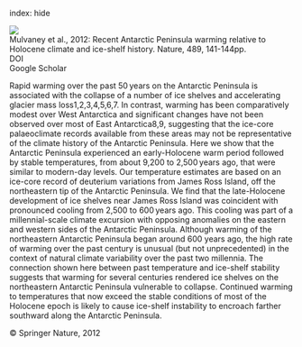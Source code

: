 index: hide

<div class="Citation">
    <div class="Citation-thumb CitationThumb-linked"  data-href="https://doi.org/10.1038/nature11391">
      <img src="https://static.claimspace.cloud/climate-study-static/refs/thumbs/5/Mulvaney_et_al_2012-thumb.png" />
    </div>

  <div class="Citation-body">
    <div class="Citation-text">Mulvaney et al., 2012: Recent Antarctic Peninsula warming relative to Holocene climate and ice-shelf history. <span class="Article-journal">Nature, </span><span class="Article-volume">489, </span>141-144pp.</div>
    <div class="Citation-links">
      <div class="CitationLink" data-href="https://doi.org/10.1038/nature11391">
        <div class="CitationLink-icon CitationLink-Doi"></div>
        <div class="CitationLink-text">DOI</div>
      </div>
      <div class="CitationLink" data-href="https://scholar.google.com/scholar?q=10.1038/nature11391">
        <div class="CitationLink-icon CitationLink-Scholar"></div>
        <div class="CitationLink-text">Google Scholar</div>
      </div>
    </div>
  </div>
</div>

Rapid warming over the past 50 years on the Antarctic Peninsula is associated with the collapse of a number of ice shelves and accelerating glacier mass loss1,2,3,4,5,6,7. In contrast, warming has been comparatively modest over West Antarctica and significant changes have not been observed over most of East Antarctica8,9, suggesting that the ice-core palaeoclimate records available from these areas may not be representative of the climate history of the Antarctic Peninsula. Here we show that the Antarctic Peninsula experienced an early-Holocene warm period followed by stable temperatures, from about 9,200 to 2,500 years ago, that were similar to modern-day levels. Our temperature estimates are based on an ice-core record of deuterium variations from James Ross Island, off the northeastern tip of the Antarctic Peninsula. We find that the late-Holocene development of ice shelves near James Ross Island was coincident with pronounced cooling from 2,500 to 600 years ago. This cooling was part of a millennial-scale climate excursion with opposing anomalies on the eastern and western sides of the Antarctic Peninsula. Although warming of the northeastern Antarctic Peninsula began around 600 years ago, the high rate of warming over the past century is unusual (but not unprecedented) in the context of natural climate variability over the past two millennia. The connection shown here between past temperature and ice-shelf stability suggests that warming for several centuries rendered ice shelves on the northeastern Antarctic Peninsula vulnerable to collapse. Continued warming to temperatures that now exceed the stable conditions of most of the Holocene epoch is likely to cause ice-shelf instability to encroach farther southward along the Antarctic Peninsula.

<div class="Citation-copy">
&copy; Springer Nature, 2012
</div>